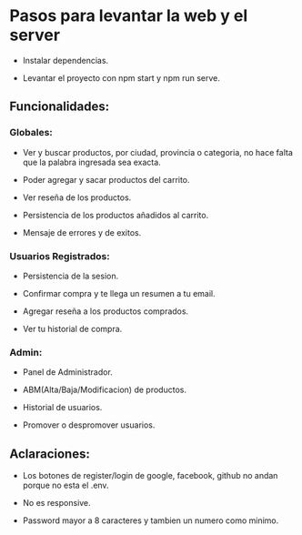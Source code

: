 # Pasos para levantar la web y el server

- Instalar dependencias.

- Levantar el proyecto con npm start y npm run serve.


## Funcionalidades:

### Globales:

- Ver y buscar productos, por ciudad, provincia o categoria, no hace falta que la palabra ingresada sea exacta.

- Poder agregar y sacar productos del carrito.

- Ver reseña de los productos.

- Persistencia de los productos añadidos al carrito.

- Mensaje de errores y de exitos.

### Usuarios Registrados:

- Persistencia de la sesion.

- Confirmar compra y te llega un resumen a tu email.

- Agregar reseña a los productos comprados.

- Ver tu historial de compra.

### Admin:

- Panel de Administrador.

- ABM(Alta/Baja/Modificacion) de productos.

- Historial de usuarios.

- Promover o despromover usuarios.


## Aclaraciones:

- Los botones de register/login de google, facebook, github no andan porque no esta el .env.

- No es responsive.

- Password mayor a 8 caracteres y tambien un numero como minimo.